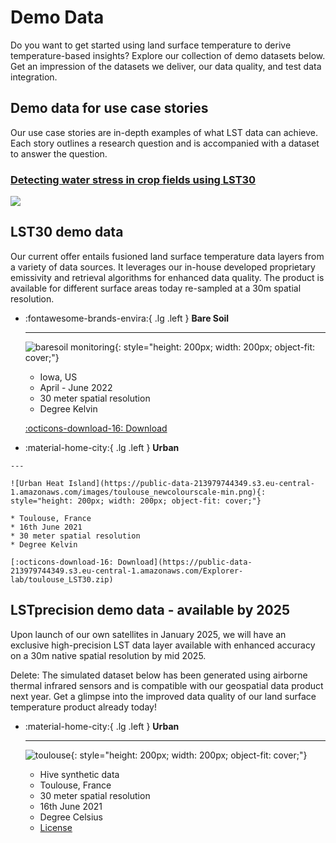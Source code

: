 # **Demo Data** 
Do you want to get started using land surface temperature to derive temperature-based insights? Explore our collection of demo datasets below. Get an impression of the datasets we deliver, our data quality, and test data integration. 
<!-- Each dataset includes the LST data layer, cloud masks and meta data files for each observation date over a given area of interest.  -->

<!-- - [Brasil Rioverde Fields](https://constellr-products-shared.s3.eu-central-1.amazonaws.com/br-rioverde-2023.zip)
- [Brasil Barreiras Fields](https://constellr-products-shared.s3.eu-central-1.amazonaws.com/br-barreiras-2023.zip)
- [France Marne Fields](https://constellr-products-shared.s3.eu-central-1.amazonaws.com/fr-marne-2023.zip)
- [US Pontiac Fields](https://constellr-products-shared.s3.eu-central-1.amazonaws.com/us-pontiac-2023.zip)
- [Germany Freiburg/Breisgau, Urban/Forest/Agriculture](https://constellr-products-shared.s3.eu-central-1.amazonaws.com/germany_freiburg_breisgau-urban-forest-agriculture.zip) -->

## Demo data for use case stories

Our use case stories are in-depth examples of what LST data can achieve. Each story outlines a research question and is accompanied with a dataset to answer the question. 

<h3><a href="https://constellr.github.io/product-lst/water-stress-use-case/">Detecting water stress in crop fields using LST30</a></h3>
<img class= graph_abstract src="https://public-data-213979744349.s3.eu-central-1.amazonaws.com/water-stress-story/waterstressstory_graphical_abstract.png">




## LST30 demo data
Our current offer entails fusioned land surface temperature data layers from a variety of data sources. It leverages our in-house developed proprietary emissivity and retrieval algorithms for enhanced data quality. The product is available for different surface areas today re-sampled at a 30m spatial resolution. 


<div class="grid cards" markdown>

-   :fontawesome-brands-envira:{ .lg .left }  __Bare Soil__

    ---

    ![baresoil monitoring](https://public-data-213979744349.s3.eu-central-1.amazonaws.com/images/baresoil_newcolourscale-min.png){: style="height: 200px; width: 200px; object-fit: cover;"}


    * Iowa, US
    * April - June 2022
    * 30 meter spatial resolution
    * Degree Kelvin

    [:octicons-download-16: Download](https://public-data-213979744349.s3.eu-central-1.amazonaws.com/Explorer-lab/constellr-baresoil_monitoring2022.zip)

-    :material-home-city:{ .lg .left }  __Urban__
     
    ---
  
    ![Urban Heat Island](https://public-data-213979744349.s3.eu-central-1.amazonaws.com/images/toulouse_newcolourscale-min.png){: style="height: 200px; width: 200px; object-fit: cover;"}

    * Toulouse, France
    * 16th June 2021
    * 30 meter spatial resolution
    * Degree Kelvin

    [:octicons-download-16: Download](https://public-data-213979744349.s3.eu-central-1.amazonaws.com/Explorer-lab/toulouse_LST30.zip)  


</div>



## LSTprecision demo data - available by 2025
Upon launch of our own satellites in January 2025, we will have an exclusive high-precision LST data layer available with enhanced accuracy on a 30m native spatial resolution by mid 2025. 

Delete: The simulated dataset below has been generated using airborne thermal infrared sensors and is compatible with our geospatial data product next year. Get a glimpse into the improved data quality of our land surface temperature product already today!


<div class="grid cards" markdown>

-   :material-home-city:{ .lg .left }  __Urban__

    ---

    ![toulouse](https://public-data-213979744349.s3.eu-central-1.amazonaws.com/images/toulouse_urban-min.png){: style="height: 200px; width: 200px; object-fit: cover;"}

    * Hive synthetic data
    * Toulouse, France
    * 30 meter spatial resolution
    * 16th June 2021
    * Degree Celsius
    * [License](https://doi.org/10.1016/j.dib.2023.109109)
    

    <!-- [:octicons-download-16: Download](https://public-data-213979744349.s3.eu-central-1.amazonaws.com/Explorer-lab/constellr-toulouse_hive_synthetic2021.zip
    ) -->

 
</div>

